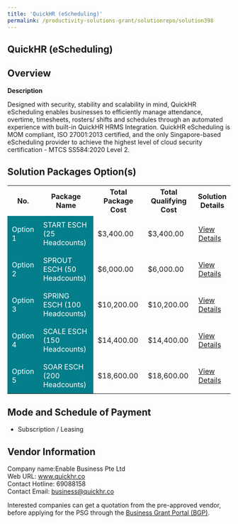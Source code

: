 ```yaml
---
title: 'QuickHR (eScheduling)'
permalink: /productivity-solutions-grant/solutionrepo/solution398
---
```


## QuickHR (eScheduling)

## Overview

**Description**

Designed with security, stability and scalability in mind, QuickHR eScheduling enables businesses to efficiently manage attendance, overtime, timesheets, rosters/ shifts and schedules through an automated experience with built-in QuickHR HRMS Integration. QuickHR eScheduling is MOM compliant, ISO 27001:2013 certified, and the only Singapore-based eScheduling provider to achieve the highest level of cloud security certification - MTCS SS584:2020 Level 2.

## Solution Packages Option(s)

<table>
<tr>
<th><b>No.</b></th>
<th><b>Package Name</b></th>
<th><b>Total Package Cost</b></th>
<th><b>Total Qualifying Cost</b></th>
<th><b>Solution Details</b></th>
</tr>
<tr>
<td style='padding: 10px; background-color: #037E8A; color: #FFFFFF;'>Option 1</td>
<td style='padding: 10px; background-color: #037E8A; color: #FFFFFF;'>START ESCH (25 Headcounts)</td>
<td style='padding: 10px;'>$3,400.00</td>
<td style='padding: 10px;'>$3,400.00</td>
<td style='padding: 10px;'><a href='/images/psg/EnableBusiness_Desensitised_Annex_3_Part_1.pdf' target='_blank'>View Details</a></td>
</tr>
<tr>
<td style='padding: 10px; background-color: #037E8A; color: #FFFFFF;'>Option 2</td>
<td style='padding: 10px; background-color: #037E8A; color: #FFFFFF;'>SPROUT ESCH (50 Headcounts)</td>
<td style='padding: 10px;'>$6,000.00</td>
<td style='padding: 10px;'>$6,000.00</td>
<td style='padding: 10px;'><a href='/images/psg/EnableBusiness_Desensitised_Annex_3_Part_2.pdf' target='_blank'>View Details</a></td>
</tr>
<tr>
<td style='padding: 10px; background-color: #037E8A; color: #FFFFFF;'>Option 3</td>
<td style='padding: 10px; background-color: #037E8A; color: #FFFFFF;'>SPRING ESCH (100 Headcounts)</td>
<td style='padding: 10px;'>$10,200.00</td>
<td style='padding: 10px;'>$10,200.00</td>
<td style='padding: 10px;'><a href='/images/psg/EnableBusiness_Desensitised_Annex_3_Part_3.pdf' target='_blank'>View Details</a></td>
</tr>
<tr>
<td style='padding: 10px; background-color: #037E8A; color: #FFFFFF;'>Option 4</td>
<td style='padding: 10px; background-color: #037E8A; color: #FFFFFF;'>SCALE ESCH (150 Headcounts)</td>
<td style='padding: 10px;'>$14,400.00</td>
<td style='padding: 10px;'>$14,400.00</td>
<td style='padding: 10px;'><a href='/images/psg/EnableBusiness_Desensitised_Annex_3_Part_4.pdf' target='_blank'>View Details</a></td>
</tr>
<tr>
<td style='padding: 10px; background-color: #037E8A; color: #FFFFFF;'>Option 5</td>
<td style='padding: 10px; background-color: #037E8A; color: #FFFFFF;'>SOAR ESCH (200 Headcounts)</td>
<td style='padding: 10px;'>$18,600.00</td>
<td style='padding: 10px;'>$18,600.00</td>
<td style='padding: 10px;'><a href='/images/psg/EnableBusiness_Desensitised_Annex_3_Part_5.pdf' target='_blank'>View Details</a></td>
</tr>
</table>

## Mode and Schedule of Payment

 - Subscription / Leasing

## Vendor Information

 Company name:Enable Business Pte Ltd<br>Web URL: www.quickhr.co <br>Contact Hotline: 69088158 <br>Contact Email: business@quickhr.co 

Interested companies can get a quotation from the pre-approved vendor, before applying for the PSG through the <a href='https://www.businessgrants.gov.sg/' target='_blank' rel='noopener'>Business Grant Portal (BGP)</a>.

<script src="/jquery/resize-tables.js"></script>
